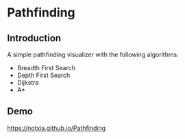 # Pathfinding

## Introduction
A simple pathfinding visualizer with the following algorithms:
- Breadth First Search
- Depth First Search
- Dijkstra
- A*

## Demo
https://notxia.github.io/Pathfinding
